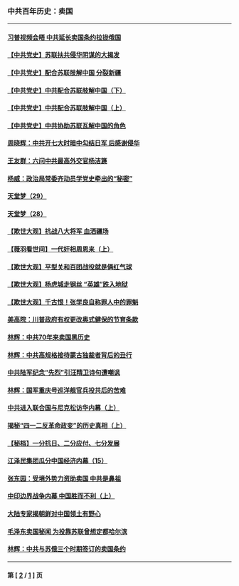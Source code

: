 ### 中共百年历史：卖国
---
#### [习普视频会晤 中共延长卖国条约拉拢俄国](../../pages/nf1176117/n13060971.md?02230430) 
#### [【中共党史】苏联扶共侵华阴谋的大揭发](../../pages/nf1176117/n13056050.md?02230430) 
#### [【中共党史】配合苏联肢解中国 分裂新疆](../../pages/nf1176117/n13040700.md?02230430) 
#### [【中共党史】中共配合苏联肢解中国（下）](../../pages/nf1176117/n13035660.md?02230430) 
#### [【中共党史】中共配合苏联肢解中国（上）](../../pages/nf1176117/n13030262.md?02230430) 
#### [【中共党史】中共协助苏联瓦解中国的角色](../../pages/nf1176117/n13018109.md?02230430) 
#### [周晓辉：中共开七大时暗中勾结日军 后感谢侵华](../../pages/nf1176117/n12921960.md?02230430) 
#### [王友群：六问中共最高外交官杨洁篪](../../pages/nf1176117/n12836495.md?02230430) 
#### [杨威：政治局常委齐动员学党史牵出的“秘密”](../../pages/nf1176117/n12764642.md?02230430) 
#### [天堂梦（29）](../../pages/nf1176117/n12408465.md?02230430) 
#### [天堂梦（28）](../../pages/nf1176117/n12408309.md?02230430) 
#### [【欺世大观】抗战八大将军 血洒疆场](../../pages/nf1176117/n12357044.md?02230430) 
#### [【薇羽看世间】一代奸相周恩来（上）](../../pages/nf1176117/n12401109.md?02230430) 
#### [【欺世大观】平型关和百团战役就是俩红气球](../../pages/nf1176117/n12359157.md?02230430) 
#### [【欺世大观】杨虎城走钢丝 “英雄”跌入地狱](../../pages/nf1176117/n12358840.md?02230430) 
#### [【欺世大观】千古恨！张学良自称罪人中的罪魁](../../pages/nf1176117/n12358629.md?02230430) 
#### [美高院：川普政府有权更改奥式健保的节育条款](../../pages/nf1176117/n12242171.md?02230430) 
#### [林辉：中共70年来卖国黑历史](../../pages/nf1176117/n11552181.md?02230430) 
#### [林辉：中共高规格接待蒙古独裁者背后的丑行](../../pages/nf1176117/n11225005.md?02230430) 
#### [中共陆军纪念“先烈”引汪精卫诗句遭嘲讽](../../pages/nf1176117/n11153345.md?02230430) 
#### [林辉：国军重庆号巡洋舰官兵投共后的苦难](../../pages/nf1176117/n10997801.md?02230430) 
#### [中共进入联合国与尼克松访华内幕（上）](../../pages/nf1176117/n10138788.md?02230430) 
#### [揭秘“四一二反革命政变”的历史真相（上）](../../pages/nf1176117/n9996650.md?02230430) 
#### [【秘档】一分抗日、二分应付、七分发展](../../pages/nf1176117/n9331484.md?02230430) 
#### [江泽民集团瓜分中国经济内幕（15）](../../pages/nf1176117/n9268584.md?02230430) 
#### [张东园：受境外势力资助卖国 中共是鼻祖](../../pages/nf1176117/n9272480.md?02230430) 
#### [中印边界战争内幕 中国胜而不利（上）](../../pages/nf1176117/n9252458.md?02230430) 
#### [大陆专家揭朝鲜对中国领土有野心](../../pages/nf1176117/n9074056.md?02230430) 
#### [毛泽东卖国秘闻 为投靠苏联曾想定都哈尔滨](../../pages/nf1176117/n9058631.md?02230430) 
#### [林辉：中共与苏俄三个时期签订的卖国条约](../../pages/nf1176117/n9036062.md?02230430) 

---
#### 第 [ [2](./2.md?02230430) / [1](./1.md?02230430) ] 页
